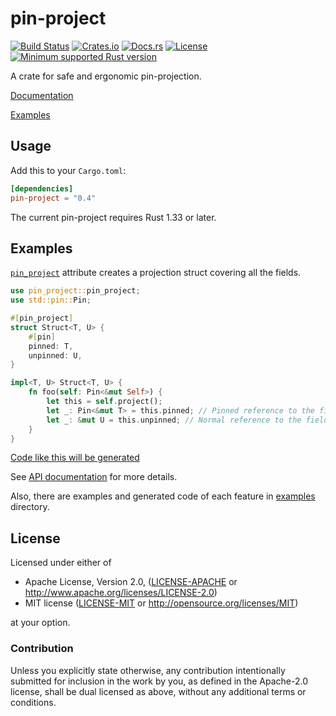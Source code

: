 # pin-project

[![Build Status][azure-badge]][azure-url]
[![Crates.io][crates-version-badge]][crates-url]
[![Docs.rs][docs-badge]][docs-url]
[![License][crates-license-badge]][crates-url]
[![Minimum supported Rust version][rustc-badge]][rustc-url]

[azure-badge]: https://dev.azure.com/taiki-e/taiki-e/_apis/build/status/taiki-e.pin-project?branchName=master
[azure-url]: https://dev.azure.com/taiki-e/taiki-e/_build/latest?definitionId=13&branchName=master
[crates-version-badge]: https://img.shields.io/crates/v/pin-project.svg
[crates-license-badge]: https://img.shields.io/crates/l/pin-project.svg
[crates-badge]: https://img.shields.io/crates/v/pin-project.svg
[crates-url]: https://crates.io/crates/pin-project/
[docs-badge]: https://docs.rs/pin-project/badge.svg
[docs-url]: https://docs.rs/pin-project/
[rustc-badge]: https://img.shields.io/badge/rustc-1.33+-lightgray.svg
[rustc-url]: https://blog.rust-lang.org/2019/02/28/Rust-1.33.0.html

A crate for safe and ergonomic pin-projection.

[Documentation][docs-url]

[Examples](examples/README.md)

## Usage

Add this to your `Cargo.toml`:

```toml
[dependencies]
pin-project = "0.4"
```

The current pin-project requires Rust 1.33 or later.

## Examples

[`pin_project`] attribute creates a projection struct covering all the fields.

```rust
use pin_project::pin_project;
use std::pin::Pin;

#[pin_project]
struct Struct<T, U> {
    #[pin]
    pinned: T,
    unpinned: U,
}

impl<T, U> Struct<T, U> {
    fn foo(self: Pin<&mut Self>) {
        let this = self.project();
        let _: Pin<&mut T> = this.pinned; // Pinned reference to the field
        let _: &mut U = this.unpinned; // Normal reference to the field
    }
}
```

[Code like this will be generated](examples/struct-default-expanded.rs)

See [API documentation][docs-url] for more details.

Also, there are examples and generated code of each feature in [examples](examples/README.md) directory.

[`pin_project`]: https://docs.rs/pin-project-internal/0.4.0/pin_project_internal/attr.pin_project.html

## License

Licensed under either of

* Apache License, Version 2.0, ([LICENSE-APACHE](LICENSE-APACHE) or <http://www.apache.org/licenses/LICENSE-2.0>)
* MIT license ([LICENSE-MIT](LICENSE-MIT) or <http://opensource.org/licenses/MIT>)

at your option.

### Contribution

Unless you explicitly state otherwise, any contribution intentionally submitted for inclusion in the work by you, as defined in the Apache-2.0 license, shall be dual licensed as above, without any additional terms or conditions.
